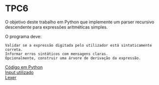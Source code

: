 # TPC6


O objetivo deste trabalho em Python que implemente um parser recursivo descendente para expressões aritméticas simples.<br>

O programa deve:

    Validar se a expressão digitada pelo utilizador está sintaticamente correta.
    Informar erros sintáticos com mensagens claras.
    Opcionalmente, construir uma árvore de derivação da expressão.



[Código em Python](analisador.py)<br>
[Input utilizado](input.py)<br>
[Lexer](lexer.py)

